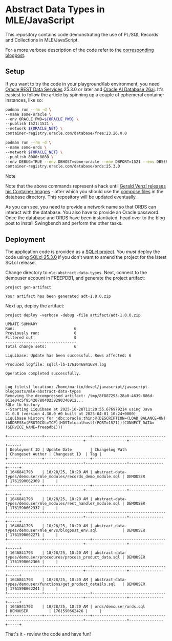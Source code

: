 # Abstract Data Types in MLE/JavaScript

This repository contains code demonstrating the use of PL/SQL Records and Collections in MLE/JavaScript.

For a more verbose description of the code refer to the [corresponding blogpost](https://martincarstenbach.com/2025/10/28/whats-new-with-mle-23-26-0-support-for-pl-sql-collections-and-records-pt-1/).

## Setup

If you want to try the code in your playground/lab environment, you need [Oracle REST Data Services](https://www.oracle.com/database/technologies/appdev/rest.html) 25.3.0 or later and [Oracle AI Database 26ai](https://www.oracle.com/database/). It's easiest to follow the article by spinning up a couple of ephemeral container instances, like so:

```sh
podman run --rm -d \
--name some-oracle \
--env ORACLE_PWD=${ORACLE_PWD} \
--publish 1521:1521 \
--network ${ORACLE_NET} \
container-registry.oracle.com/database/free:23.26.0.0

podman run --rm -d \
--name some-ords \
--network ${ORACLE_NET} \
--publish 8080:8080 \
--env DEBUG=TRUE --env DBHOST=some-oracle --env DBPORT=1521 --env DBSERVICENAME=freepdb1 --env ORACLE_PWD=${ORACLE_PWD} \
container-registry.oracle.com/database/ords:25.3.0
```

> [!NOTE]  
> Note that the above commands represent a hack until [Gerald Venzl releases his Container Images](https://hub.docker.com/r/gvenzl/oracle-free) - after which you should use the [compose files](../database/README.md) in the database directory. This repository will be updated eventually.

As you can see, you need to provide a network name so that ORDS can interact with the database. You also have to provide an Oracle password. Once the database and ORDS have been instantiated, head over to the blog post to install Swingbench and perform the other tasks.

## Deployment

The application code is provided as a [SQLcl project](https://docs.oracle.com/en/database/oracle/sql-developer-command-line/25.3/sqcug/database-application-ci-cd.html). You _must_ deploy the code using [SQLcl 25.3.0](https://download.oracle.com/otn_software/java/sqldeveloper/sqlcl-25.3.0.274.1210.zip) if you don't want to amend the project for the latest SQLcl release.

Change directory to `mle-abstract-data-types`. Next, connect to the demouser account in FREEPDB1, and generate the project artifact:

```
project gen-artifact

Your artifact has been generated adt-1.0.0.zip
```

Next up, deploy the artifact:

```
project deploy -verbose -debug -file artifact/adt-1.0.0.zip

UPDATE SUMMARY
Run:                          6
Previously run:               0
Filtered out:                 0
-------------------------------
Total change sets:            6

Liquibase: Update has been successful. Rows affected: 6

Produced logfile: sqlcl-lb-1761646841684.log

Operation completed successfully.


Log file(s) location: /home/martin/devel/javascript/javascript-blogposts/mle-abstract-data-types
Removing the decompressed artifact: /tmp/8f887293-28a0-4639-886d-011e04c5f9542078040239290346912...
SQL> lb history
--Starting Liquibase at 2025-10-28T11:20:55.676979214 using Java 21.0.8 (version 4.30.0 #0 built at 2025-04-01 10:24+0000)
Liquibase History for jdbc:oracle:thin:@(DESCRIPTION=(LOAD_BALANCE=ON)(ADDRESS=(PROTOCOL=TCP)(HOST=localhost)(PORT=1521))(CONNECT_DATA=(SERVICE_NAME=freepdb1)))

+---------------+--------------------+------------------------------------------------------------------+------------------+---------------+-----+
| Deployment ID | Update Date        | Changelog Path                                                   | Changeset Author | Changeset ID  | Tag |
+---------------+--------------------+------------------------------------------------------------------+------------------+---------------+-----+
| 1646841793    | 10/28/25, 10:20 AM | abstract-data-types/demouser/mle_modules/records_demo_module.sql | DEMOUSER         | 1761590662309 |     |
+---------------+--------------------+------------------------------------------------------------------+------------------+---------------+-----+
| 1646841793    | 10/28/25, 10:20 AM | abstract-data-types/demouser/mle_modules/rest_handler_module.sql | DEMOUSER         | 1761590662337 |     |
+---------------+--------------------+------------------------------------------------------------------+------------------+---------------+-----+
| 1646841793    | 10/28/25, 10:20 AM | abstract-data-types/demouser/mle_envs/blogpost_env.sql           | DEMOUSER         | 1761590662271 |     |
+---------------+--------------------+------------------------------------------------------------------+------------------+---------------+-----+
| 1646841793    | 10/28/25, 10:20 AM | abstract-data-types/demouser/procedures/process_product_data.sql | DEMOUSER         | 1761590662366 |     |
+---------------+--------------------+------------------------------------------------------------------+------------------+---------------+-----+
| 1646841793    | 10/28/25, 10:20 AM | abstract-data-types/demouser/functions/get_product_details.sql   | DEMOUSER         | 1761590662241 |     |
+---------------+--------------------+------------------------------------------------------------------+------------------+---------------+-----+
| 1646841793    | 10/28/25, 10:20 AM | ords/demouser/ords.sql                                           | DEMOUSER         | 1761590662426 |     |
+---------------+--------------------+------------------------------------------------------------------+------------------+---------------+-----+
```

That's it - review the code and have fun!